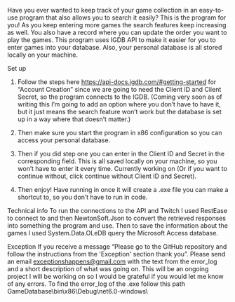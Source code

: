Have you ever wanted to keep track of your game collection in an easy-to-use program that also allows you to search it easily? This is the program for you!  As you keep entering more games the search features keep increasing as well.  You also have a record where you can update the order you want to play the games.  This program uses IGDB API to make it easier for you to enter games into your database.  Also, your personal database is all stored locally on your machine.

Set up
1.	Follow the steps here https://api-docs.igdb.com/#getting-started for “Account Creation” since we are going to need the Client ID and Client Secret, so the program connects to the IGDB.  (Coming very soon as of writing this I’m going to add an option where you don’t have to have it, but it just means the search feature won’t work but the database is set up in a way where that doesn’t matter.)
2.	Then make sure you start the program in x86 configuration so you can access your personal database.
3.	Then if you did step one you can enter in the Client ID and Secret in the corresponding field.  This is all saved locally on your machine, so you won’t have to enter it every time. 
    Currently working on (Or if you want to continue without, click continue without Client ID and Secret).

4.	Then enjoy!  Have running in once it will create a .exe file you can make a shortcut to, so you don’t have to run in code.
   
Technical info
To run the connections to the API and Twitch I used RestEase to connect to and then NewtonSoft.Json to convert the retrieved responses into something the program and use.  Then to save the information about the games I used System.Data.OLeDB query the Microsoft Access database.

Exception
If you receive a message “Please go to the GitHub repository and follow the instructions from the 'Exception' section thank you”.  Please send an email exceptionshappens@gmail.com with the text from the error_log and a short description of what was going on.  This will be an ongoing project I will be working on so I would be grateful if you would let me know of any errors. 
To find the error_log of the .exe follow this path GameDatabase\bin\x86\Debug\net6.0-windows\
